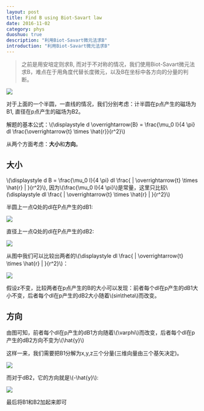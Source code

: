 ```yaml
---
layout: post
title: Find B using Biot-Savart law
date: 2016-11-02
category: phys
duoshuo: true
description: "利用Biot-Savart微元法求B"
introduction: "利用Biot-Savart微元法求B"
---
```


> 之前是用安培定则求B, 而对于不对称的情况，我们使用Biot-Savart微元法求B，难点在于用角度代替长度微元，以及B在坐标中各方向的分量的判断。

![](http://ww4.sinaimg.cn/mw690/8db2c8cbgw1f9qba0qy43j21kw0fljx0.jpg)

对于上面的一个半圆，一直线的情况，我们分别考虑：计半圆在p点产生的磁场为B1, 直径在p点产生的磁场为B2。

解题的基本公式：\\(\displaystyle d \overrightarrow{B} = \frac{\mu_0 I}{4 \pi} dl \frac{\overrightarrow{t} \times \hat{r}}{r^2}\\)

从两个方面考虑：**大小**和**方向**。

## 大小

\\(\displaystyle d B = \frac{\mu_0 I}{4 \pi} dl \frac{ \| \overrightarrow{t} \times \hat{r} \| }{r^2}\\), 因为\\(\frac{\mu_0 I}{4 \pi}\\)是常量，这里只比较\\(\displaystyle dl \frac{ \| \overrightarrow{t} \times \hat{r} \| }{r^2}\\)

半圆上一点Q处的dl在P点产生的dB1:

![](http://ww4.sinaimg.cn/mw690/8db2c8cbgw1f9qb9x8fnoj21kw0dndkl.jpg)

直径上一点Q处的dl在P点产生的dB2:

![](http://ww3.sinaimg.cn/mw690/8db2c8cbgw1f9qb9z3wnmj21kw0czwj1.jpg)

从图中我们可以比较出两者的\\(\displaystyle dl \frac{ \| \overrightarrow{t} \times \hat{r} \| }{r^2}\\)：

![](http://ww3.sinaimg.cn/mw690/8db2c8cbgw1f9qba39axsj21kw09142n.jpg)

假设z不变，比较两者在p点产生的B的大小可以发现：前者每个dl在p产生的dB1大小不变，后者每个dl在p产生的dB2大小随着\\(sin\theta\\)而改变。

## 方向

由图可知，前者每个dl在p产生的dB1方向随着\\(\varphi\\)而改变，后者每个dl在p产生的dB2方向不变为\\(\hat{y}\\)

这样一来，我们需要把B1分解为x,y,z三个分量(三维向量由三个基矢决定)。

![](http://ww1.sinaimg.cn/mw690/8db2c8cbgw1f9qba8vgphj21kw0xhdx5.jpg)

而对于dB2，它的方向就是\\(-\hat{y}\\):

![](http://ww1.sinaimg.cn/mw690/8db2c8cbgw1f9qba5mfwdj21kw0g07bp.jpg)

最后将B1和B2加起来即可
